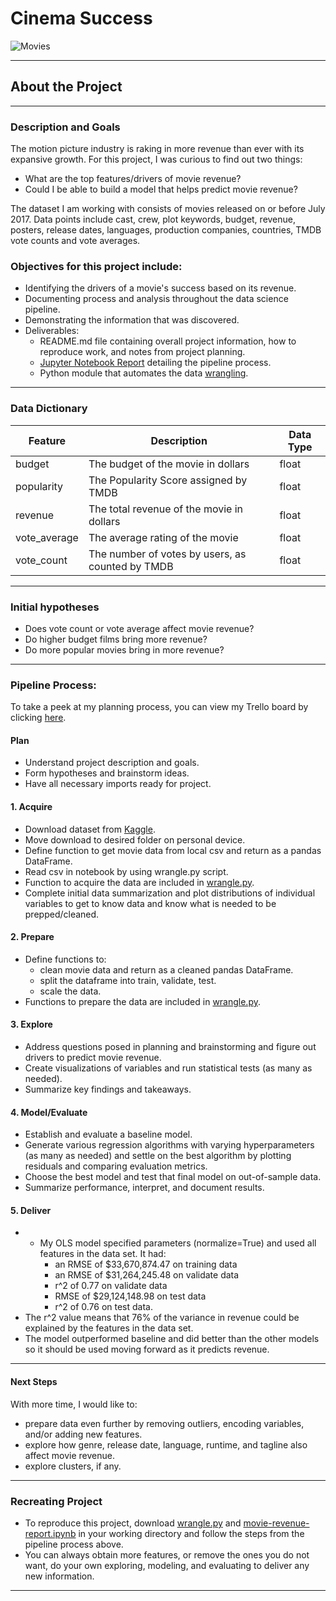 # Cinema Success
![Movies](https://image.shutterstock.com/image-vector/film-festival-260nw-8170690.jpg)
****

## About the Project

****

### Description and Goals

The motion picture industry is raking in more revenue than ever with its expansive growth. For this project, I was curious to find out two things:
- What are the top features/drivers of movie revenue?
- Could I be able to build a model that helps predict movie revenue?

The dataset I am working with consists of movies released on or before July 2017. Data points include cast, crew, plot keywords, budget, revenue, posters, release dates, languages, production companies, countries, TMDB vote counts and vote averages.


### Objectives for this project include:
- Identifying the drivers of a movie's success based on its revenue.
- Documenting process and analysis throughout the data science pipeline.
- Demonstrating the information that was discovered.
- Deliverables:
    - README.md file containing overall project information, how to reproduce work, and notes from project planning.
    - [Jupyter Notebook Report](https://github.com/aliciag92/cinema-side-project/blob/main/movie-revenue-report.ipynb) detailing the pipeline process.
    - Python module that automates the data [wrangling](https://github.com/aliciag92/cinema-side-project/blob/main/wrangle.py).

****

### Data Dictionary

Feature      | Description   | Data Type
------------ | ------------- | ------------
budget | The budget of the movie in dollars | float
popularity | The Popularity Score assigned by TMDB | float
revenue | The total revenue of the movie in dollars | float
vote_average | The average rating of the movie | float
vote_count | The number of votes by users, as counted by TMDB | float

**** 

### Initial hypotheses
- Does vote count or vote average affect movie revenue?
- Do higher budget films bring more revenue?
- Do more popular movies bring in more revenue?


****

### Pipeline Process:
To take a peek at my planning process, you can view my Trello board by clicking [here](https://trello.com/b/qwVUJS23/alicias-side-project-prediction-of-movie-revenue-from-tmdb-dataset).

#### Plan
- Understand project description and goals. 
- Form hypotheses and brainstorm ideas.
- Have all necessary imports ready for project.


#### 1. Acquire
- Download dataset from [Kaggle](https://www.kaggle.com/rounakbanik/the-movies-dataset?select=movies_metadata.csv).
- Move download to desired folder on personal device.
- Define function to get movie data from local csv and return as a pandas DataFrame.
- Read csv in notebook by using wrangle.py script.
- Function to acquire the data are included in [wrangle.py](https://github.com/aliciag92/cinema-side-project/blob/main/wrangle.py).
- Complete initial data summarization and plot distributions of individual variables to get to know data and know what is needed to be prepped/cleaned.

#### 2. Prepare
- Define functions to:
    - clean movie data and return as a cleaned pandas DataFrame.
    - split the dataframe into train, validate, test.
    - scale the data.
- Functions to prepare the data are included in [wrangle.py](https://github.com/aliciag92/cinema-side-project/blob/main/wrangle.py).

#### 3. Explore
- Address questions posed in planning and brainstorming and figure out drivers to predict movie revenue.
- Create visualizations of variables and run statistical tests (as many as needed).
- Summarize key findings and takeaways.

#### 4. Model/Evaluate
- Establish and evaluate a baseline model.
- Generate various regression algorithms with varying hyperparameters (as many as needed) and settle on the best algorithm by plotting residuals and comparing evaluation metrics.
- Choose the best model and test that final model on out-of-sample data.
- Summarize performance, interpret, and document results.

#### 5. Deliver
- - My OLS model specified parameters (normalize=True) and used all features in the data set. It had:
    - an RMSE of \$33,670,874.47 on training data
    - an RMSE of \$31,264,245.48 on validate data
    - r^2 of 0.77 on validate data
    - RMSE of \$29,124,148.98 on test data
    - r^2 of 0.76 on test data. 
- The r^2 value means that 76% of the variance in revenue could be explained by the features in the data set.
- The model outperformed baseline and did better than the other models so it should be used moving forward as it predicts revenue.

****

#### Next Steps
With more time, I would like to:
- prepare data even further by removing outliers, encoding variables, and/or adding new features.
- explore how genre, release date, language, runtime, and tagline also affect movie revenue.
- explore clusters, if any.


****

### Recreating Project
- To reproduce this project, download [wrangle.py](https://github.com/aliciag92/cinema-side-project/blob/main/wrangle.py) and [movie-revenue-report.ipynb](https://github.com/aliciag92/cinema-side-project/blob/main/movie-revenue-report.ipynb) in your working directory and follow the steps from the pipeline process above.
- You can always obtain more features, or remove the ones you do not want, do your own exploring, modeling, and evaluating to deliver any new information.

****